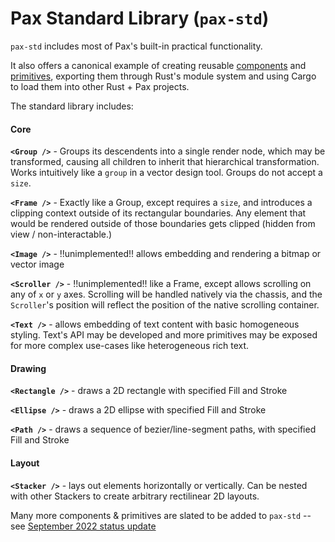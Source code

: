 # Pax Standard Library (`pax-std`)

`pax-std` includes most of Pax's built-in practical functionality.

It also offers a canonical example of creating reusable [components](./start-key-concepts-components.md) and [primitives](./start-key-concepts-primitives.md), exporting them through Rust's module system and using Cargo to load them into other Rust + Pax projects.

The standard library includes:

<!-- TODO: automate creation of these API docs from code comments -->

#### Core

**`<Group />`** - Groups its descendents into a single render node, which may be transformed, causing all children to inherit that hierarchical transformation.  Works intuitively like a `group` in a vector design tool.  Groups do not accept a `size`.

**`<Frame />`** - Exactly like a Group, except requires a `size`, and introduces a clipping context outside of its rectangular boundaries.  Any element that would be rendered outside of those boundaries gets clipped (hidden from view / non-interactable.)

**`<Image />`** - !!unimplemented!! allows embedding and rendering a bitmap or vector image

**`<Scroller />`** - !!unimplemented!! like a Frame, except allows scrolling on any of `x` or `y` axes.  Scrolling will be handled natively via the chassis, and the `Scroller`'s position will reflect the position of the native scrolling container.

**`<Text />`** - allows embedding of text content with basic homogeneous styling.  Text's API may be developed and more primitives may be exposed for more complex use-cases like heterogeneous rich text.

#### Drawing

**`<Rectangle />`** - draws a 2D rectangle with specified Fill and Stroke

**`<Ellipse />`** - draws a 2D ellipse with specified Fill and Stroke

**`<Path />`** - draws a sequence of bezier/line-segment paths, with specified Fill and Stroke

#### Layout

**`<Stacker />`** - lays out elements horizontally or vertically.  Can be nested with other Stackers to create arbitrary rectilinear 2D layouts.




Many more components & primitives are slated to be added to `pax-std` -- see [September 2022 status update](./status-sept-2022.md)